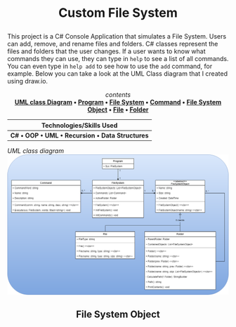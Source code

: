 # <p align="center">Custom File System</p>
This project is a C# Console Application that simulates a File System.  Users can add, remove, and rename files and folders.  C# classes represent the files and folders that the user changes.  If a user wants to know what commands they can use, they can type in `help` to see a list of all commands.  You can even type in `help add` to see how to use the `add` command, for example.  Below you can take a look at the UML Class diagram that I created using draw.io.


<div align="center" width="300px">

<span>*contents*</span>
<br>
**[UML class Diagram](#uml-class-diagram) • [Program](#Program) • [File System](#file-system) • [Command](#command) • [File System Object](#fso) • [File](#file) • [Folder](#folder)**

</div>


<div align="center">

| **<div align="center">Technologies/Skills Used</div>** |
| --- |
| **C# • OOP • UML • Recursion • Data Structures** |

</div>

*UML class diagram*
<img src="./FileSystem/documents/class_diagram.png" name="uml-class-diagram">

## <p align="center">File System Object
